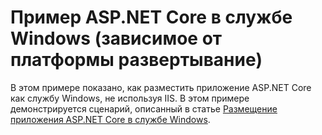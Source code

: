 # <a name="aspnet-core-windows-service-sample-framework-dependent-deployment"></a>Пример ASP.NET Core в службе Windows (зависимое от платформы развертывание)

В этом примере показано, как разместить приложение ASP.NET Core как службу Windows, не используя IIS. В этом примере демонстрируется сценарий, описанный в статье [Размещение приложения ASP.NET Core в службе Windows](https://docs.microsoft.com/aspnet/core/host-and-deploy/windows-service).

